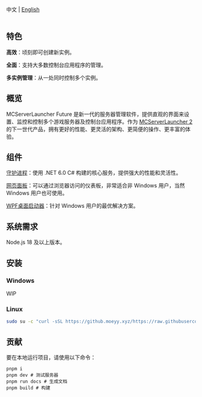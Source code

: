 中文 | [English](https://github.com/MCSLTeam/MCServerLauncher-Future-Web/tree/main#readme)  
</br>

## 特色

**高效**：顷刻即可创建新实例。

**全面**：支持大多数控制台应用程序的管理。

**多实例管理**：从一处同时控制多个实例。

## 概览

MCServerLauncher Future 是新一代的服务器管理软件，提供直观的界面来设置、监控和控制多个游戏服务器及控制台应用程序。作为 [MCServerLauncher 2](https://github.com/MCSLTeam/MCSL2) 的下一世代产品，拥有更好的性能、更灵活的架构、更简便的操作、更丰富的体验。

## 组件

[守护进程](https://github.com/MCSLTeam/MCServerLauncher-Future/tree/master/MCServerLauncher.Daemon)：使用 .NET 6.0 C# 构建的核心服务，提供强大的性能和灵活性。

[网页面板](https://github.com/MCSLTeam/MCServerLauncher-Future-Web)：可以通过浏览器访问的仪表板，非常适合非 Windows 用户，当然 Windows 用户也可使用。

[WPF桌面启动器](https://github.com/MCSLTeam/MCServerLauncher-Future/tree/master/MCServerLauncher.WPF)：针对 Windows 用户的最优解决方案。

## 系统需求

Node.js 18 及以上版本。

## 安装

### Windows

WIP

### Linux

```bash
sudo su -c "curl -sSL https://github.moeyy.xyz/https://raw.githubusercontent.com/MCSLTeam/MCServerLauncher-Future-Web/main/setup_cn.sh | bash"
```

## 贡献

要在本地运行项目，请使用以下命令：

```shell
pnpm i
pnpm dev # 测试服务器
pnpm run docs # 生成文档
pnpm build # 构建
```
